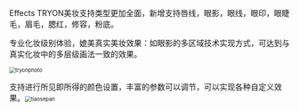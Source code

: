 Effects TRYON美妆支持类型更加全面，新增支持唇线，眼影，眼线，眼印，眼睫毛，眉毛，腮红，修容，粉底。

专业化妆级别体验，媲美真实美妆效果：如眼影的多区域技术实现方式，可达到与真实化妆中的多层级画法一致的效果。

<img src="/Users/liyuanyuan/Desktop/发版/8.7.0/8.7.0/8.7.0banner/TRYON介绍/tryonphoto.png" alt="tryonphoto" style="zoom: 67%;" />

支持进行所见即所得的颜色设置，丰富的参数可以调节，可以实现各种自定义效果。<img src="/Users/liyuanyuan/Desktop/发版/8.7.0/8.7.0/8.7.0banner/TRYON介绍/tiaosepan.png" alt="tiaosepan" style="zoom: 67%;" />

